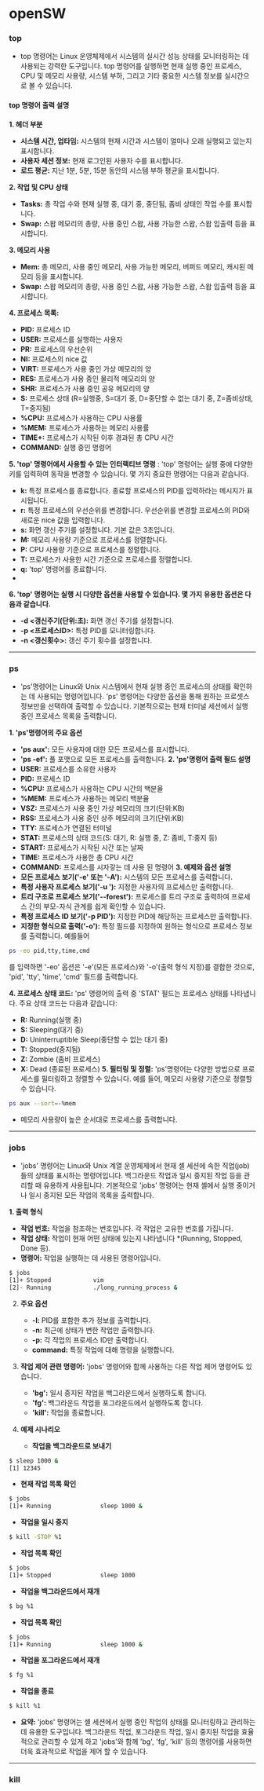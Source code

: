 # openSW

### top
- top 명령어는 Linux 운영체제에서 시스템의 실시간 성능 상태를 모니터링하는 데 사용되는 강력한 도구입니다.
  top 명령어를 실행하면 현재 실행 중인 프로세스, CPU 및 메모리 사용량, 시스템 부하, 그리고 기타 중요한 시스템 정보를 실시간으로 볼 수 있습니다.
#### top 명령어 출력 설명

**1. 헤더 부분**
   - **시스템 시간, 업타임:** 시스템의 현재 시간과 시스템이 얼마나 오래 실행되고 있는지 표시합니다.
   - **사용자 세션 정보:** 현재 로그인된 사용자 수를 표시합니다.
   - **로드 평균:** 지난 1분, 5분, 15분 동안의 시스템 부하 평균을 표시합니다.

**2. 작업 및 CPU 상태**
   - **Tasks:** 총 작업 수와 현재 실행 중, 대기 중, 중단됨, 좀비 상태인 작업 수를 표시합니다.
   - **Swap:** 스왑 메모리의 총량, 사용 중인 스왑, 사용 가능한 스왑, 스왑 입출력 등을 표시합니다.

**3. 메모리 사용**
   - **Mem:** 총 메모리, 사용 중인 메모리, 사용 가능한 메모리, 버퍼드 메모리, 캐시된 메모리 등을 표시합니다.
   - **Swap:** 스왑 메모리의 총량, 사용 중인 스왑, 사용 가능한 스왑, 스왑 입출력 등을 표시합니다.

**4. 프로세스 목록:**
   - **PID:** 프로세스 ID
   - **USER:** 프로세스를 실행하는 사용자
   - **PR:** 프로세스의 우선순위
   - **NI:** 프로세스의 nice 값
   - **VIRT:** 프로세스가 사용 중인 가상 메모리의 양
   - **RES:** 프로세스가 사용 중인 물리적 메모리의 양
   - **SHR:** 프로세스가 사용 중인 공유 메모리의 양
   - **S:** 프로세스 상태 (R=실행중, S=대기 중, D=중단할 수 없는 대기 중, Z=좀비상태, T=중지됨) 
   - **%CPU:** 프로세스가 사용하는 CPU 사용률
   - **%MEM:** 프로세스가 사용하는 메모리 사용률
   - **TIME+:** 프로세스가 시작된 이후 경과된 총 CPU 시간
   - **COMMAND:** 실행 중인 명령어

**5. 'top' 명령어에서 사용할 수 있는 인터랙티브 명령** : 'top' 명령어는 실행 중에 다양한 키를 입력하여 동작을 변경할 수 있습니다. 몇 가지 중요한 명령어는 다음과 같습니다.
   - **k:** 특정 프로세스를 종료합니다. 종료할 프로세스의 PID를 입력하라는 메시지가 표시됩니다.
   - **r:** 특정 프로세스의 우선순위를 변경합니다. 우선순위를 변경할 프로세스의 PID와 새로운 nice 값을 입력합니다.
   - **s:** 화면 갱신 주기를 설정합니다. 기본 값은 3초입니다.
   - **M:** 메모리 사용량 기준으로 프로세스를 정렬합니다.
   - **P:** CPU 사용량 기준으로 프로세스를 정렬합니다.
   - **T:** 프로세스가 사용한 시간 기준으로 프로세스를 정렬합니다.
   - **q:** 'top' 명령어를 종료합니다.
   - 
**6. 'top' 명령어는 실행 시 다양한 옵션을 사용할 수 있습니다. 몇 가지 유용한 옵션은 다음과 같습니다.**
   - **-d <갱신주기(단위:초):** 화면 갱신 주기를 설정합니다.
   - **-p <프로세스ID>:** 특정 PID를 모니터링합니다.
   - **-n <갱신횟수>:** 갱신 주기 횟수를 설정합니다.

---
### ps
- 'ps'명령어는 Linux와 Unix 시스템에서 현재 실행 중인 프로세스의 상태를 확인하는 데 사용되는 명령어입니다. 'ps' 명령어는 다양한 옵션을 통해 원하는 프로셋스 정보만을 선택하여 출력할 수 있습니다. 기본적으로는 현재 터미널 세션에서 실행 중인 프로세스 목록을 출력합니다.


**1. 'ps'명령어의 주요 옵션**
   - **'ps aux':** 모든 사용자에 대한 모든 프로세스를 표시합니다.
   - **'ps -ef':** 풀 포맷으로 모든 프로세스를 출력합니다.
**2. 'ps'명령어 출력 필드 설명**
   - **USER:** 프로세스를 소유한 사용자
   - **PID:** 프로세스 ID
   - **%CPU:** 프로세스가 사용하는 CPU 시간의 백분율
   - **%MEM:** 프로세스가 사용하는 메모리 백분율
   - **VSZ:** 프로세스가 사용 중인 가상 메모리의 크기(단위:KB)
   - **RSS:** 프로세스가 사용 중인 상주 메모리의 크기(단위:KB)
   - **TTY:** 프로세스가 연결된 터미널
   - **STAT:** 프로세스의 상태 코드(S: 대기, R: 실행 중, Z: 좀비, T:중지 등)
   - **START:** 프로세스가 시작된 시간 또는 날짜
   - **TIME:** 프로세스가 사용한 총 CPU 시간
   - **COMMAND:** 프로세스를 시자갛는 데 사용 된 명령어
**3. 예제와 옵션 설명**
   - **모든 프로세스 보기('-e' 또는 '-A'):** 시스템의 모든 프로세스를 출력합니다.
   - **특정 사용자 프로세스 보기('-u <USERNAME>'):** 지정한 사용자의 프로세스만 출력합니다.
   - **트리 구조로 프로세스 보기('--forest'):** 프로세스를 트리 구조로 출력하여 프로세스 간의 부모-자식 관계를 쉽게 확인할 수 있습니다.
   - **특정 프로세스 ID 보기('-p PID'):** 지정한 PID에 해당하는 프로세스만 출력합니다.
   - **지정한 형식으로 출력('-o'):** 특정 필드를 지정하여 원하는 형식으로 프로세스 정보를 출력합니다. 예를들어

```sh
ps -eo pid,tty,time,cmd
```

  를
  입력하면 '-eo' 옵션은 '-e'(모든 프로세스)와 '-o'(출력 형식 지정)를 결합한 것으로, 'pid', 'tty', 'time', 'cmd' 필드를 출력합니다.

**4. 프로세스 상태 코드:** 'ps' 명령어의 출력 중 'STAT' 필드는 프로세스 상태를 나타냅니다. 주요 상태 코드는 다음과 같습니다:
   - **R:** Running(실행 중)
   - **S:** Sleeping(대기 중)
   - **D:** Uninterruptible Sleep(중단할 수 없는 대기 중)
   - **T:** Stopped(중지됨)
   - **Z:** Zombie (좀비 프로세스)
   - **X:** Dead (종료된 프로세스)
**5. 필터링 및 정렬:** 'ps'명령어는 다양한 방법으로 프로세스를 필터링하고 정렬할 수 있습니다. 예를 들어, 메모리 사용량 기준으로 정렬할 수 있습니다.
```sh
ps aux --sort=-%mem
```
 - 메모리 사용량이 높은 순서대로 프로세스를 출력합니다.

---
### jobs
- 'jobs' 명령어는 Linux와 Unix 계열 운영체제에서 현재 셸 세션에 속한 직업(job)들의 상태를 표시하는 명령어입니다. 백그라운드 작업과 일시 중지된 작업 등을 관리할 때 유용하게 사용됩니다. 기본적으로 'jobs' 명령어는 현재 셸에서 실행 중이거나 일시 중지된 모든 작업의 목록을 출력합니다.

**1. 출력 형식**
   - **작업 번호:** 작업을 참조하는 번호입니다. 각 작업은 고유한 번호를 가집니다.
   - **작업 상태:** 작업이 현재 어떤 상태에 있는지 나타냅니다 *(Running, Stopped, Done 등).
   - **명령어:** 작업을 실행하는 데 사용된 명령어입니다.
```sh
$ jobs
[1]+ Stopped            vim
[2]- Running            ./long_running_process &
```

2. **주요 옵션**
   - **-l:** PID를 포함한 추가 정보를 출력합니다.
   - **-n:** 최근에 상태가 변한 작업만 출력합니다.
   - **-p:** 각 작업의 프로세스 ID만 출력합니다.
   - **command:** 특정 작업에 대해 명령을 실행합니다.

3. **작업 제어 관련 명령어:** 'jobs' 명령어와 함께 사용하는 다른 작업 제어 명령어도 있습니다.
   - **'bg':** 일시 중지된 작업을 백그라운드에서 실행하도록 합니다.
   - **'fg':** 백그라운드 작업을 포그라운드에서 실행하도록 합니다.
   - **'kill':** 작업을 종료합니다.

4. **예제 시나리오**
   
   - **작업을 백그라운드로 보내기** 
```sh
$ sleep 1000 &
[1] 12345
```
   - **현재 작업 목록 확인**
```sh
$ jobs
[1]+ Running              sleep 1000 &
```
   - **작업을 일시 중지**
```sh
$ kill -STOP %1
```
   - **작업 목록 확인**
```sh
$ jobs
[1]+ Stopped              sleep 1000
```
   - **작업을 백그라운드에서 재개**
```sh
$ bg %1
```
   - **작업 목록 확인**
```sh
$ jobs
[1]+ Running              sleep 1000 &
```
   - **작업을 포그라운드에서 재개**
```sh
$ fg %1
```
   - **작업을 종료**
```sh
$ kill %1
```

- **요약:** 'jobs' 명령어는 셸 세션에서 실행 중인 작업의 상태를 모니터링하고 관리하는 데 유용한 도구입니다. 백그라운드 작업, 포그라운드 작업, 일시 중지된 작업을 효율적으로 관리할 수 있게 하고 'jobs'와 함께 'bg', 'fg', 'kill' 등의 명령어를 사용하면 더욱 효과적으로 작업을 제어 할 수 있습니다.
---
### kill
